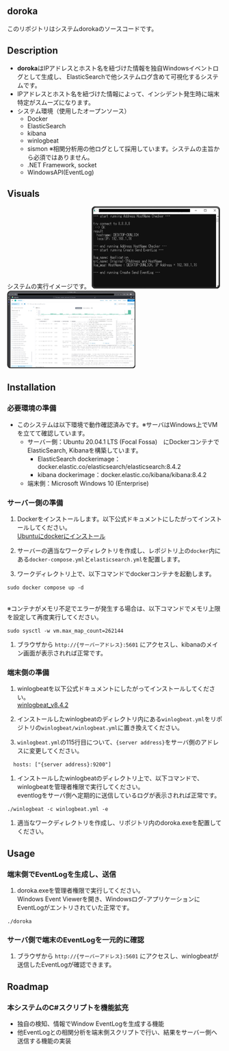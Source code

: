 ## doroka
このリポジトリはシステムdorokaのソースコードです。

## Description
- **doroka**はIPアドレスと​ホスト名を紐づけた情報を独自Windowsイベントログとして生成し、
ElasticSearchで他システムログ含めて可視化するシステムです。
- IPアドレスと​ホスト名を紐づけた情報によって、インシデント発生時に​端末特定が​スムーズになります。
- システム環境（使用したオープンソース）
  - Docker
  - ElasticSearch
  - kibana
  - winlogbeat
  - sismon ※相関分析用の他ログとして採用しています。システムの主旨から必須ではありません。
  - .NET Framework, socket
  - WindowsAPI(EventLog)

## Visuals
システムの実行イメージです。
<img width="300px" alt="suggest" src="README_images/script_run.jpg">
<img width="300px" alt="stats" src="README_images/kibana.jpg">

## Installation
### 必要環境の準備
- このシステムは以下環境で動作確認済みです。※サーバはWindows上でVMを立てて確認しています。
  - サーバー側：Ubuntu 20.04.1 LTS (Focal Fossa)　にDockerコンテナでElasticSearch, Kibanaを構築しています。
    - ElasticSearch dockerimage：docker.elastic.co/elasticsearch/elasticsearch:8.4.2
    - kibana dockerimage：docker.elastic.co/kibana/kibana:8.4.2
  - 端末側：Microsoft Windows 10 (Enterprise)

### サーバー側の準備
1. Dockerをインストールします。以下公式ドキュメントにしたがってインストールしてください。
<br>[Ubuntuにdockerにインストール](https://docs.docker.jp/desktop/install/ubuntu.html)

1. サーバーの適当なワークディレクトリを作成し、レポジトリ上の`docker`内にある`docker-compose.yml`と`elasticsearch.yml`を配置します。

1. ワークディレクトリ上で、以下コマンドでdockerコンテナを起動します。
```
sudo docker compose up -d
```
<br>※コンテナがメモリ不足でエラーが発生する場合は、以下コマンドでメモリ上限を設定して再度実行してください。
```
sudo sysctl -w vm.max_map_count=262144
```

1. ブラウザから `http://{サーバーアドレス}:5601` にアクセスし、kibanaのメイン画面が表示されれば正常です。

### 端末側の準備
1. winlogbeatを以下公式ドキュメントにしたがってインストールしてください。
<br>[winlogbeat_v8.4.2](https://www.elastic.co/guide/en/beats/winlogbeat/current/winlogbeat-installation-configuration.html)

1. インストールしたwinlogbeatのディレクトリ内にある`winlogbeat.yml`をリポジトリの`winlogbeat/winlogbeat.yml`に置き換えてください。

1. `winlogbeat.yml`の115行目について、`{server address}`をサーバ側のアドレスに変更してください。
```
  hosts: ["{server address}:9200"]
```

1. インストールしたwinlogbeatのディレクトリ上で、以下コマンドで、winlogbeatを管理者権限で実行してください。
<br>eventlogをサーバ側へ定期的に送信しているログが表示されれば正常です。
```
./winlogbeat -c winlogbeat.yml -e
``` 

1. 適当なワークディレクトリを作成し、リポジトリ内のdoroka.exeを配置してください。

## Usage
### 端末側でEventLogを生成し、送信
1. doroka.exeを管理者権限で実行してください。
<br>Windows Event Viewerを開き、Windowsログ-アプリケーションにEventLogがエントリされていた正常です。
```
./doroka
```

### サーバ側で端末のEventLogを一元的に確認
1. ブラウザから `http://{サーバーアドレス}:5601` にアクセスし、winlogbeatが送信したEventLogが確認できます。

## Roadmap
### 本システムのC#スクリプトを機能拡充
- 独自の検知、情報でWindow EventLogを生成する機能
- 他EventLogとの相関分析を端末側スクリプトで行い、結果をサーバー側へ送信する機能の実装
